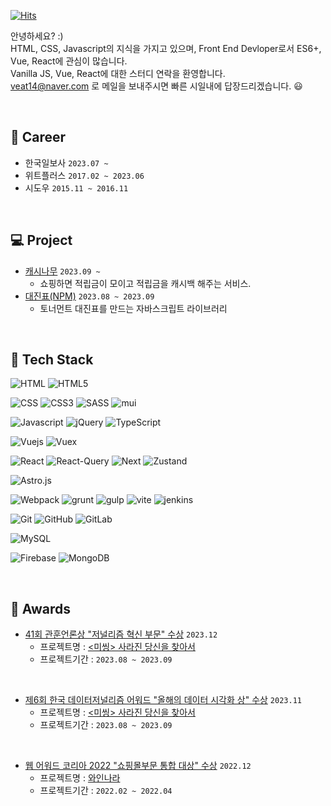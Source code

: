 [![Hits](https://hits.seeyoufarm.com/api/count/incr/badge.svg?url=https%3A%2F%2Fgithub.com%2Fjayj-fe&count_bg=%23969696&title_bg=%23555555&icon=&icon_color=%23E7E7E7&title=hits&edge_flat=false)](https://hits.seeyoufarm.com)

안녕하세요? :)<br>
HTML, CSS, Javascript의 지식을 가지고 있으며, Front End Devloper로서 ES6+, Vue, React에 관심이 많습니다.<br>
Vanilla JS, Vue, React에 대한 스터디 연락을 환영합니다.<br>
veat14@naver.com 로 메일을 보내주시면 빠른 시일내에 답장드리겠습니다. 😃

<br>

## 🏬 Career
- 한국일보사 `2023.07 ~`
- 위트플러스 `2017.02 ~ 2023.06`
- 시도우 `2015.11 ~ 2016.11`

<br>

## 💻 Project
- [캐시나무](https://cashnamu.com/main.do) `2023.09 ~ `
    - 쇼핑하면 적립금이 모이고 적립금을 캐시백 해주는 서비스.
- [대진표(NPM)](https://www.npmjs.com/package/dol-match-bracket) `2023.08 ~ 2023.09`
    - 토너먼트 대진표를 만드는 자바스크립트 라이브러리

<br>

## 🔨 Tech Stack
![HTML](https://img.shields.io/badge/-HTML-red?logo=HTML&logoColor=white)
![HTML5](https://img.shields.io/badge/-HTML5-red?logo=HTML5&logoColor=white)

![CSS](https://img.shields.io/badge/-css-yellow?logo=CSS&logoColor=white)
![CSS3](https://img.shields.io/badge/-css3-yellow?logo=CSS3&logoColor=white)
![SASS](https://img.shields.io/badge/-sass-informational?logo=Sass&logoColor=white)
![mui](https://img.shields.io/badge/-mui-gray?logo=mui)

![Javascript](https://img.shields.io/badge/-JavaScript-gray?logo=javascript&logoColor=yellow)
![jQuery](https://img.shields.io/badge/-jQuery-gray?logo=jQuery)
![TypeScript](https://img.shields.io/badge/-TypeScript-informational?logo=TypeScript&logoColor=white)

![Vuejs](https://img.shields.io/badge/-Vue.js-brightgreen?logo=Vue.js&logoColor=white)
![Vuex](https://img.shields.io/badge/-Vuex-white?logo=npm&logoColor=red)

![React](https://img.shields.io/badge/-React.js-black?logo=React&logoColor=skyblue)
![React-Query](https://img.shields.io/badge/-ReactQuery-informational?logo=ReactQuery&logoColor=red)
![Next](https://img.shields.io/badge/-Next.js-black?logo=Next.js&logoColor=white)
![Zustand](https://img.shields.io/badge/-Zustand-white?logo=npm&logoColor=red)

![Astro.js](https://img.shields.io/badge/-Astro.js-white?logo=astro&logoColor=black)

![Webpack](https://img.shields.io/badge/-webpack-blue?logo=Webpack&logoColor=white)
![grunt](https://img.shields.io/badge/-grunt-yellow?logo=grunt&logoColor=white)
![gulp](https://img.shields.io/badge/-gulp-red?logo=gulp&logoColor=white)
![vite](https://img.shields.io/badge/-vite-white?logo=vite)
![jenkins](https://img.shields.io/badge/-jenkins-red?logo=jenkins&logoColor=white)

![Git](https://img.shields.io/badge/-Git-black?logo=Git&logoColor=red)
![GitHub](https://img.shields.io/badge/-GitHub-black?logo=GitHub&logoColor=white)
![GitLab](https://img.shields.io/badge/-GitLab-purple?logo=GitLab)

![MySQL](https://img.shields.io/badge/-MySQL-gray?logo=MySQL&logoColor=blue)

![Firebase](https://img.shields.io/badge/-Firebase-gray?logo=Firebase)
![MongoDB](https://img.shields.io/badge/-MongoDB-white?logo=MongoDB)






<br>

## 🥇 Awards


- [41회 관훈언론상 "저널리즘 혁신 부문" 수상](http://www.kwanhun.com/page/brd2_list.php?kind=05) `2023.12`
    - 프로젝트명 : [&lt;미씽&gt; 사라진 당신을 찾아서](https://interactive.hankookilbo.com/v/dementia)
    - 프로젝트기간 : `2023.08 ~ 2023.09`

<br>

- [제6회 한국 데이터저널리즘 어워드 "올해의 데이터 시각화 상" 수상](http://datajournalismawards.kr/2023-winner7/) `2023.11`
    - 프로젝트명 : [&lt;미씽&gt; 사라진 당신을 찾아서](https://interactive.hankookilbo.com/v/dementia/chapter2.html)
    - 프로젝트기간 : `2023.08 ~ 2023.09`

<br>

- [웹 어워드 코리아 2022 "쇼핑몰부문 통합 대상" 수상](http://www.i-award.or.kr/Web/Assess/FinalCandidateView.aspx?REG_SEQNO=12385) `2022.12`
    - 프로젝트명 : [와인나라](https://www.winenara.com/shop/main)
    - 프로젝트기간 : `2022.02 ~ 2022.04`